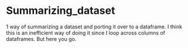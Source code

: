# Summarizing_dataset
1 way of summarizing a dataset and porting it over to a dataframe. I think this is an inefficient way of doing it since I loop across columns of dataframes. But here you go.
